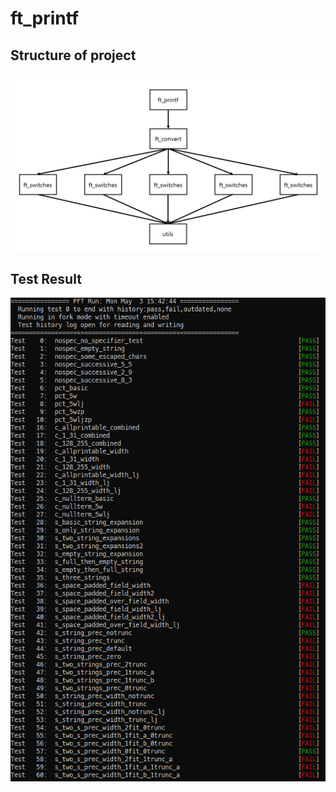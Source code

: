 # ft_printf

## Structure of project

![alt text](./resources/blueprint.png?raw=true)

## Test Result

![alt text](./resources/1.TestResult.PNG?raw=true)
